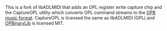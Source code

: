 This is a fork of libADLMIDI that adds an OPL register write capture chip and the CaptureOPL utility which converts OPL command streams to the [OPB music format](https://github.com/Enichan/OPBinaryLib). CaptureOPL is licensed the same as libADLMIDI (GPL) and [OPBinaryLib](https://github.com/Enichan/OPBinaryLib) is licensed MIT.